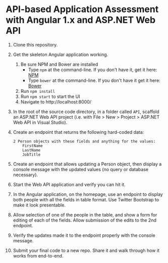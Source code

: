 # API-based Application Assessment with Angular 1.x and ASP.NET Web API 

1. Clone this repository.
1. Get the skeleton Angular application working.
    1. Be sure NPM and Bower are installed
        * Type `npm` at the command-line. If you don't have it, get it here: [NPM](https://www.npmjs.org/)
        * Type `bower` at the command-line. If you don't have it get it here: [Bower](http://bower.io/)
    1. Run `npm install`
    1. Run `npm start` to start the UI 
    1. Navigate to http://localhost:8000/

1. In the root of the source code directory, in a folder called `API`, scaffold an ASP.NET Web API project (i.e. with File > New > Project > ASP.NET Web API in Visual Studio).
1. Create an endpoint that returns the following hard-coded data:

    ```
    2 Person objects with these fields and anything for the values:
        FirstName
        LastName
        JobTitle
    ```
1. Create an endpoint that allows updating a Person object, then display a console message with the updated values (no query or database necessary).
1. Start the Web API application and verify you can hit it. 
1. In the Angular application, on the homepage, use an endpoint to display both people with all the fields in table format. Use Twitter Bootstrap to make it look presentable.
1. Allow selection of one of the people in the table, and show a form for editing of each of the fields. Allow submission of the edits to the 2nd endpoint. 
1. Verify the updates made it to the endpoint properly with the console message.  
1. Submit your final code to a new repo. Share it and walk through how it works from end-to-end.
